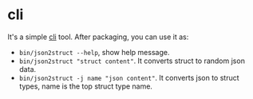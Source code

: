 # cli

It's a simple [cli](cli/src/main/scala/json2struct/cli/Cli.scala) tool.
After packaging, you can use it as:

* `bin/json2struct --help`, show help message.
* `bin/json2struct "struct content"`. It converts struct to random json data.
* `bin/json2struct -j name "json content"`. It converts json to struct types,
 name is the top struct type name.
